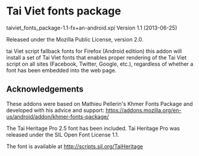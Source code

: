 Tai Viet fonts package
=====================

taiviet\_fonts\_package-1.1-fx+an-android.xpi
Version 1.1 (2013-06-25)

Released under the Mozilla Public License, version 2.0.

tai Viet script fallback fonts for Firefox (Android edition) this addon 
will install a set of Tai Viet fonts that enables proper rendering of 
the Tai Viet script on all sites (Facebook, Twitter, Google, etc.), 
regardless of whether a font has been embedded into the web page.

Acknowledgements
----------------------------

These addons were based on Mathieu Pellerin's Khmer Fonts Package and developed with his advice 
and support: https://addons.mozilla.org/en-us/android/addon/khmer-fonts-package/

The Tai Heritage Pro 2.5 font has been included. Tai Heritage Pro was released under the SIL Open Font License 1.1.

The font is available at http://scripts.sil.org/TaiHeritage

